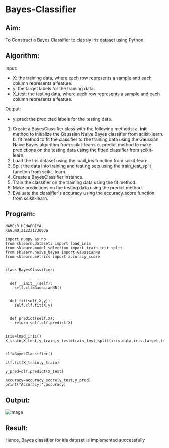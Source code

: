 # Bayes-Classifier
## Aim:
To Construct a Bayes Classifier to classiy iris dataset using Python.
## Algorithm:
Input: 
- X: the training data, where each row represents a sample and each column represents a feature.
- y: the target labels for the training data.
- X_test: the testing data, where each row represents a sample and each column represents a feature.

Output:
- y_pred: the predicted labels for the testing data.

1. Create a BayesClassifier class with the following methods:
   a. __init__ method to initialize the Gaussian Naive Bayes classifier from scikit-learn.
   b. fit method to fit the classifier to the training data using the Gaussian Naive Bayes algorithm from scikit-learn.
   c. predict method to make predictions on the testing data using the fitted classifier from scikit-learn.
2. Load the Iris dataset using the load_iris function from scikit-learn.
3. Split the data into training and testing sets using the train_test_split function from scikit-learn.
4. Create a BayesClassifier instance.
5. Train the classifier on the training data using the fit method.
6. Make predictions on the testing data using the predict method.
7. Evaluate the classifier's accuracy using the accuracy_score function from scikit-learn.

## Program:
~~~
NAME:R.HEMAPRIYA
REG.NO:212221230036
~~~
~~~
import numpy as np
from sklearn.datasets import load_iris
from sklearn.model_selection import train_test_split
from sklearn.naive_bayes import GaussianNB
from sklearn.metrics import accuracy_score


class BayesClassifier:


  def __init__(self):
    self.clf=GaussianNB()


  def fit(self,X,y):
    self.clf.fit(X,y)


  def predict(self,X):
    return self.clf.predict(X)


iris=load_iris()
X_train,X_test,y_train,y_test=train_test_split(iris.data,iris.target,test_size=0.3,random_state=38)


clf=BayesClassifier()

clf.fit(X_train,y_train)

y_pred=clf.predict(X_test)

accuracy=accuracy_score(y_test,y_pred)
print("Accuracy:",accuracy)
~~~

## Output:
![image]()

## Result:
Hence, Bayes classifier for iris dataset is implemented successfully



